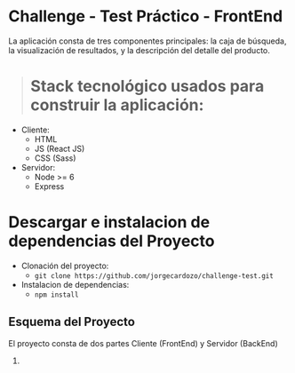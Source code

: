 # Challenge - Test Práctico - FrontEnd

La aplicación consta de tres componentes principales: la caja de búsqueda, la visualización de
resultados, y la descripción del detalle del producto.

> # Stack tecnológico usados para construir la aplicación:
  - Cliente:
      - HTML
      - JS (React JS)
      - CSS (Sass)
  - Servidor:
      - Node >= 6
      - Express

# Descargar e instalacion de dependencias del Proyecto
  - Clonación del proyecto:
    - ``` git clone https://github.com/jorgecardozo/challenge-test.git ```
  - Instalacion de dependencias: 
     - ``` npm install ```
     
## Esquema del Proyecto

  El proyecto consta de dos partes Cliente (FrontEnd) y Servidor (BackEnd)
  
  1. 
  
  
